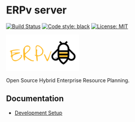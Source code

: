 # ERPv server

[![Build Status](https://travis-ci.com/kissops/ERPv.svg?branch=master)](https://travis-ci.com/kissops/ERPv)
[![Code style: black](https://img.shields.io/badge/code%20style-black-black.svg)](https://github.com/ambv/black)
[![License: MIT](https://img.shields.io/badge/License-MIT-blue.svg)](https://opensource.org/licenses/MIT)

![ERPv](erpv.png "ERPv")

Open Source Hybrid Enterprise Resource Planning.

## Documentation

* [Development Setup](https://github.com/kissops/ERPv/wiki/Development-Setup)
